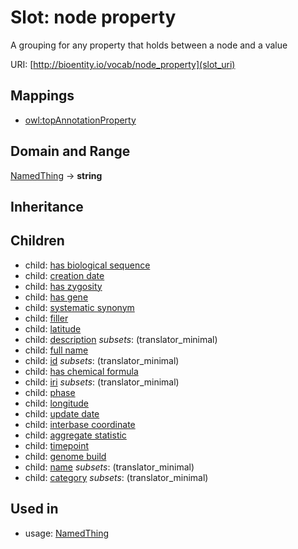 # Slot: node property


A grouping for any property that holds between a node and a value

URI: [http://bioentity.io/vocab/node_property](slot_uri)
## Mappings

 * [owl:topAnnotationProperty](http://purl.obolibrary.org/obo/owl_topAnnotationProperty)
## Domain and Range

[NamedThing](NamedThing.md) -> **string**
## Inheritance

## Children

 *  child: [has biological sequence](has_biological_sequence.md)
 *  child: [creation date](creation_date.md)
 *  child: [has zygosity](has_zygosity.md)
 *  child: [has gene](has_gene.md)
 *  child: [systematic synonym](systematic_synonym.md)
 *  child: [filler](filler.md)
 *  child: [latitude](latitude.md)
 *  child: [description](description.md) *subsets*: (translator_minimal)
 *  child: [full name](full_name.md)
 *  child: [id](id.md) *subsets*: (translator_minimal)
 *  child: [has chemical formula](has_chemical_formula.md)
 *  child: [iri](iri.md) *subsets*: (translator_minimal)
 *  child: [phase](phase.md)
 *  child: [longitude](longitude.md)
 *  child: [update date](update_date.md)
 *  child: [interbase coordinate](interbase_coordinate.md)
 *  child: [aggregate statistic](aggregate_statistic.md)
 *  child: [timepoint](timepoint.md)
 *  child: [genome build](genome_build.md)
 *  child: [name](name.md) *subsets*: (translator_minimal)
 *  child: [category](category.md) *subsets*: (translator_minimal)
## Used in

 *  usage: [NamedThing](NamedThing.md)
